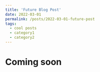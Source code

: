 ```yaml
---
title: 'Future Blog Post'
date: 2022-03-01
permalink: /posts/2022-03-01-future-post
tags:
  - cool posts
  - category1
  - category2
---
```


# Coming soon
